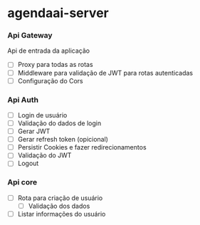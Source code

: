 # agendaai-server

### Api Gateway
Api de entrada da aplicação
- [ ] Proxy para todas as rotas
- [ ] Middleware para validação de JWT para rotas autenticadas
- [ ] Configuração do Cors

### Api Auth
- [ ] Login de usuário
- [ ] Validação do dados de login
- [ ] Gerar JWT
- [ ] Gerar refresh token (opicional)
- [ ] Persistir Cookies e fazer redirecionamentos
- [ ] Validação do JWT
- [ ] Logout

### Api core
- [ ] Rota para criação de usuário
  - [ ] Validação dos dados
- [ ] Listar informações do usuário